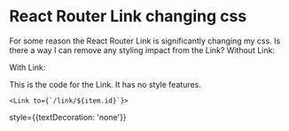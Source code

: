 
# React Router Link changing css

For some reason the React Router Link is significantly changing my css. Is there a way I can remove any styling impact from the Link?
Without Link:

With Link:

This is the code for the Link. It has no style features.
```
<Link to={`/link/${item.id}`}>
```

style={{textDecoration: 'none'}}

        